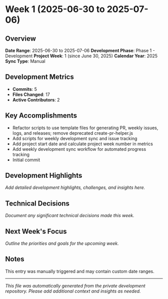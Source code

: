 # Week 1 (2025-06-30 to 2025-07-06)

## Overview
**Date Range**: 2025-06-30 to 2025-07-06
**Development Phase**: Phase 1 - Development
**Project Week**: 1 (since June 30, 2025)
**Calendar Year**: 2025
**Sync Type**: Manual

## Development Metrics
- **Commits**: 5
- **Files Changed**: 17
- **Active Contributors**: 2

## Key Accomplishments
- Refactor scripts to use template files for generating PR, weekly issues, logs, and releases; remove deprecated create-pr-helper.js
- Add scripts for weekly development sync and issue tracking
- Add project start date and calculate project week number in metrics
- Add weekly development sync workflow for automated progress tracking
- Initial commit

## Development Highlights
*Add detailed development highlights, challenges, and insights here.*

## Technical Decisions
*Document any significant technical decisions made this week.*

## Next Week's Focus
*Outline the priorities and goals for the upcoming week.*

## Notes
This entry was manually triggered and may contain custom date ranges.

---

*This file was automatically generated from the private development repository. Please add additional context and insights as needed.*

